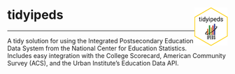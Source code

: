 
<!-- README.md is generated from README.Rmd. Please edit that file -->

# tidyipeds <img src="tidyipeds.png" align="right" height = "15%" width = "15%" />

-----

A tidy solution for using the Integrated Postsecondary Education Data
System from the National Center for Education Statistics. Includes easy
integration with the College Scorecard, American Community Survey (ACS),
and the Urban Institute’s Education Data API.
